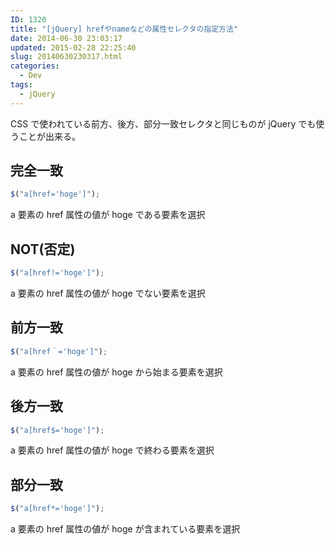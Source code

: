 ```yaml
---
ID: 1320
title: "[jQuery] hrefやnameなどの属性セレクタの指定方法"
date: 2014-06-30 23:03:17
updated: 2015-02-28 22:25:40
slug: 20140630230317.html
categories:
  - Dev
tags:
  - jQuery
---
```


CSS で使われている前方、後方、部分一致セレクタと同じものが jQuery でも使うことが出来る。

<!--more-->

## 完全一致

```js
$("a[href='hoge']");
```

a 要素の href 属性の値が hoge である要素を選択

## NOT(否定)

```js
$("a[href!='hoge']");
```

a 要素の href 属性の値が hoge でない要素を選択

## 前方一致

```js
$("a[href＾='hoge']");
```

a 要素の href 属性の値が hoge から始まる要素を選択

## 後方一致

```js
$("a[href$='hoge']");
```

a 要素の href 属性の値が hoge で終わる要素を選択

## 部分一致

```js
$("a[href*='hoge']");
```

a 要素の href 属性の値が hoge が含まれている要素を選択
